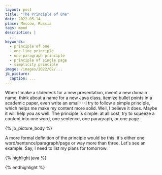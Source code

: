 ```yaml
---
layout: post
title: "The Principle of One"
date: 2022-05-14
place: Moscow, Russia
tags: mood
description: |
  ...
keywords:
  - principle of one
  - one-line principle
  - one-paragraph principle
  - principle of single page
  - simplicity principle
image: /images/2022/02/...
jb_picture:
  caption: ...
---
```


When I make a slidedeck for a new presentation, invent a new domain name, think about
a name for a new Java class, itemize bullet points in a academic paper, even
write an email---I try to follow a simple principle, which helps me make
my content more solid. Well, I believe it does. Maybe it will help you as well.
The principle is simple: at all cost, try to squeeze a content into
one word, one sentence, one paragraph, or one page.

<!--more-->

{% jb_picture_body %}

A more formal definition of the principle would be this:
it's either one word/sentence/paragraph/page or way more than three.
Let's see an example. Say, I need to list my plans for tomorrow:

{% highlight java %}

{% endhighlight %}














